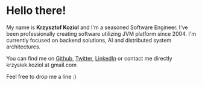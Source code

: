 #  Hello there!

My name is **Krzysztof Koziol** and I'm a seasoned Software Engineer. I've been professionally creating software utilizing JVM platform since 2004. I'm currently focused on backend solutions, AI and distributed system architectures.

You can find me on 
[Github](http://github.com/koziolk), 
[Twitter](http://twitter.com/krkoziol), 
[LinkedIn](http://linkedin.com/in/krkoziol) or contact me directly krzysiek.koziol at gmail.com

Feel free to drop me a line :)

